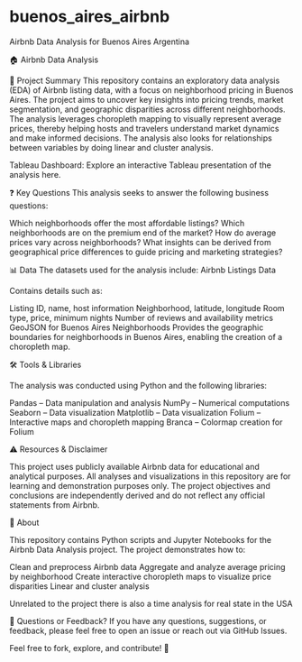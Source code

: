 # buenos_aires_airbnb
Airbnb Data Analysis for Buenos Aires Argentina

🏠 Airbnb Data Analysis

📌 Project Summary
This repository contains an exploratory data analysis (EDA) of Airbnb listing data, with a focus on neighborhood pricing in Buenos Aires. The project aims to uncover key insights into pricing trends, market segmentation, and geographic disparities across different neighborhoods. The analysis leverages choropleth mapping to visually represent average prices, thereby helping hosts and travelers understand market dynamics and make informed decisions. The analysis also looks for relationships between variables by doing linear and cluster analysis.

Tableau Dashboard: Explore an interactive Tableau presentation of the analysis here.


❓ Key Questions
This analysis seeks to answer the following business questions:

Which neighborhoods offer the most affordable listings?
Which neighborhoods are on the premium end of the market?
How do average prices vary across neighborhoods?
What insights can be derived from geographical price differences to guide pricing and marketing strategies?

📊 Data
The datasets used for the analysis include:
Airbnb Listings Data

Contains details such as:

Listing ID, name, host information
Neighborhood, latitude, longitude
Room type, price, minimum nights
Number of reviews and availability metrics
GeoJSON for Buenos Aires Neighborhoods
Provides the geographic boundaries for neighborhoods in Buenos Aires, enabling the creation of a choropleth map.

🛠️ Tools & Libraries

The analysis was conducted using Python and the following libraries:

Pandas – Data manipulation and analysis
NumPy – Numerical computations
Seaborn – Data visualization
Matplotlib – Data visualization
Folium – Interactive maps and choropleth mapping
Branca – Colormap creation for Folium

⚠️ Resources & Disclaimer

This project uses publicly available Airbnb data for educational and analytical purposes. All analyses and visualizations in this repository are for learning and demonstration purposes only. The project objectives and conclusions are independently derived and do not reflect any official statements from Airbnb.

🚀 About

This repository contains Python scripts and Jupyter Notebooks for the Airbnb Data Analysis project. The project demonstrates how to:

Clean and preprocess Airbnb data
Aggregate and analyze average pricing by neighborhood
Create interactive choropleth maps to visualize price disparities
Linear and cluster analysis 

Unrelated to the project there is also a time analysis for real state in the USA


📧 Questions or Feedback?
If you have any questions, suggestions, or feedback, please feel free to open an issue or reach out via GitHub Issues.


Feel free to fork, explore, and contribute! 🚀
